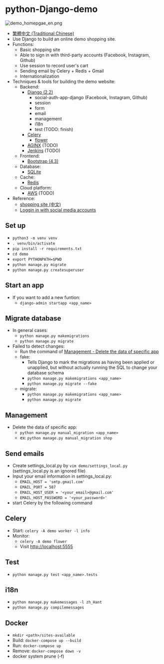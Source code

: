 # python-Django-demo
![demo_homepgae_en.png](https://raw.githubusercontent.com/ZoeLiao/python-Django-demo/zoeliao/dev/demo/static/images/demo_homepage_en.png)
- [繁體中文 (Traditional Chinese)](https://github.com/ZoeLiao/python-Django-demo/blob/master/README.zh-TW.md)
- Use Django to build an online demo shopping site.
- Functions:
    - Basic shopping site
    - Able to sign in with third-party accounts (Facebook, Instagram, Github)
    - Use session to record user's cart
    - Sending email by Celery + Redis + Gmail
    - Internationalization
- Techniques & tools for building the demo website:
    - Backend:
        - [Django (2.2)](https://www.djangoproject.com/)
            - social-auth-app-django (Facebook, Instagram, Github)
            - session
            - form
            - email
            - management
            - i18n
            - test (TODO: finish)
        - [Celery](http://www.celeryproject.org/)
            - [flower](https://flower.readthedocs.io/en/latest/)
        - [AGINX](https://nginx.org/en/) (TODO)
        - [Jenkins](https://jenkins.io/zh/) (TODO)
    - Frontend:
        - [Bootstrap (4.3)](https://getbootstrap.com/)
    - Database:
        - [SQLite](https://www.sqlite.org/index.html)
    - Cache:
        - [Redis](https://redis.io/)
    - Cloud platform:
        - [AWS](https://aws.amazon.com/tw/) (TODO)
- Reference:
    - [shopping site (中文)](https://kknews.cc/zh-tw/code/pe9o3x8.html)
    - [Loggin in with social media accounts](https://scotch.io/tutorials/django-authentication-with-facebook-instagram-and-linkedin)

## Set up
- `python3 -m venv venv`
- `. venv/bin/activate`
- `pip install -r requirements.txt`
- `cd demo`
- `export PYTHONPATH=$PWD`
- `python manage.py migrate`
- `python manage.py createsuperuser`

## Start an app
- If you want to add a new funtion:
    - `django-admin startapp <app_name>`

## Migrate database
- In general cases:
    - `python manage.py makemigrations`
    - `python manage.py migrate`
- Failed to detect changes:
    - Run the command of [Management - Delete the data of specific app](https://github.com/ZoeLiao/python-Django-demo#management)
    - fake:
        - Tells Django to mark the migrations as having been applied or unapplied, but without actually running the SQL to change your database schema
        - `python manage.py makemigrations <app_name>`
        - `python manage.py migrate --fake`
    - migrate:
        - `python manage.py makemigrations <app_name>`
        - `python manage.py migrate`

## Management
- Delete the data of specific app:
    - `python manage.py manual_migration <app_name>`
    - ex: `python manage.py manual_migration shop`

## Send emails
- Create settings_local.py by `vim demo/settings_local.py` (settings_local.py is an ignored file)
- Input your email information in settings_local.py:
    - `EMAIL_HOST = 'smtp.gmail.com'`
    - `EMAIL_PORT = 587`
    - `EMAIL_HOST_USER = '<your_email>@gmail.com'`
    - `EMAIL_HOST_PASSWORD = '<your_password>'`
- start Celery by the following command

## Celery
- Start: `celery -A demo worker -l info`
- Monitor:
    - `celery -A demo flower`
    - Visit [http://localhost:5555](http://localhost:5555)

## Test
- `python manage.py test <app_name>.tests`

## i18n
- `python manage.py makemessages -l zh_Hant`
- `python manage.py compilemessages`

## Docker
- `mkdir <path>/sites-available`
- Build: `docker-compose up --build`
- Run: `docker-compose up`
- Remove: `docker-compose down -v`
- docker system prune (-f)
